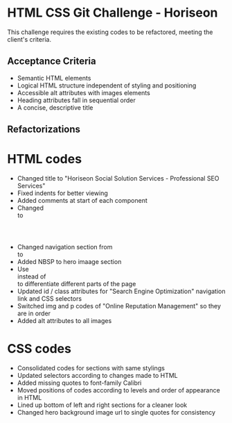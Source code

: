 # HTML CSS Git Challenge - Horiseon

This challenge requires the existing codes to be refactored, meeting the client's criteria. 

## Acceptance Criteria

- Semantic HTML elements
- Logical HTML structure independent of styling and positioning
- Accessible alt attributes with images elements
- Heading attributes fall in sequential order
- A concise, descriptive title

## Refactorizations

# HTML codes

- Changed title to "Horiseon Social Solution Services - Professional SEO Services"
- Fixed indents for better viewing
- Added comments at start of each component
- Changed <div class="header"> to <header>
- Changed navigation section from <div> to <nav>
- Added NBSP to hero imaage section
- Use <section> instead of <div> to differentiate different parts of the page
- Updated id / class attributes for "Search Engine Optimization" navigation link and CSS selectors
- Switched img and p codes of "Online Reputation Management" so they are in order
- Added alt attributes to all images

# CSS codes

- Consolidated codes for sections with same stylings
- Updated selectors according to changes made to HTML
- Added missing quotes to font-family Calibri
- Moved positions of codes according to levels and order of appearance in HTML
- Lined up bottom of left and right sections for a cleaner look
- Changed hero background image url to single quotes for consistency
